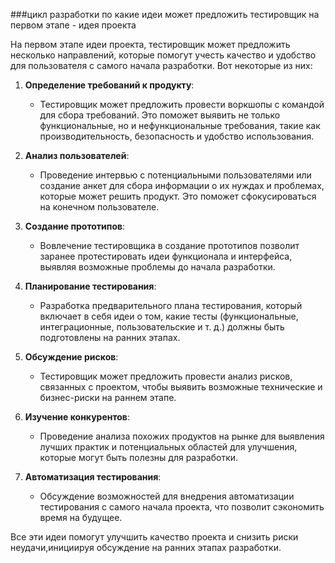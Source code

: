 ###цикл разработки по какие идеи может предложить тестировщик на первом этапе - идея проекта

На первом этапе идеи проекта, тестировщик может предложить несколько направлений, которые помогут учесть качество и удобство для пользователя с самого начала разработки. Вот некоторые из них:

1. **Определение требований к продукту**:
   - Тестировщик может предложить провести воркшопы с командой для сбора требований. Это поможет выявить не только функциональные, но и нефункциональные требования, такие как производительность, безопасность и удобство использования.

2. **Анализ пользователей**:
   - Проведение интервью с потенциальными пользователями или создание анкет для сбора информации о их нуждах и проблемах, которые может решить продукт. Это поможет сфокусироваться на конечном пользователе.

3. **Создание прототипов**:
   - Вовлечение тестировщика в создание прототипов позволит заранее протестировать идеи функционала и интерфейса, выявляя возможные проблемы до начала разработки.

4. **Планирование тестирования**:
   - Разработка предварительного плана тестирования, который включает в себя идеи о том, какие тесты (функциональные, интеграционные, пользовательские и т. д.) должны быть подготовлены на ранних этапах.

5. **Обсуждение рисков**:
   - Тестировщик может предложить провести анализ рисков, связанных с проектом, чтобы выявить возможные технические и бизнес-риски на раннем этапе.

6. **Изучение конкурентов**:
   - Проведение анализа похожих продуктов на рынке для выявления лучших практик и потенциальных областей для улучшения, которые могут быть полезны для разработки.

7. **Автоматизация тестирования**:
   - Обсуждение возможностей для внедрения автоматизации тестирования с самого начала проекта, что позволит сэкономить время на будущее.

Все эти идеи помогут улучшить качество проекта и снизить риски неудачи,инициируя обсуждение на ранних этапах разработки.
